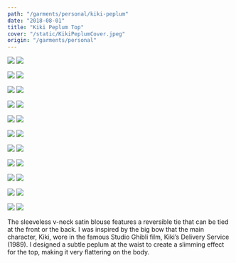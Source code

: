 ```yaml
---
path: "/garments/personal/kiki-peplum"
date: "2018-08-01"
title: "Kiki Peplum Top"
cover: "/static/KikiPeplumCover.jpeg"
origin: "/garments/personal"
---
```

<div className="post-content">
<div className="content-image">
<zoom-image 
  src='/static/KikiPeplumCover.jpeg' 
  zoomSrc='/static/KikiPeplumCover.jpeg' 
  caption='Javia - Finished Kiki Peplum'>
</zoom-image>
<hidden>
    <img src='/static/KikiPeplumCover.jpeg' />
    <img src='/static/KikiPeplumCover.jpeg' />
</hidden>

<zoom-image 
  src='/static/KikiPeplumMarkup.jpeg' 
  zoomSrc='/static/KikiPeplumMarkup.jpeg' 
  caption='Javia - Peplum Markup'>
</zoom-image>
<hidden>
    <img src='/static/KikiPeplumMarkup.jpeg' />
    <img src='/static/KikiPeplumMarkup.jpeg' />
</hidden>

<zoom-image 
  src='/static/KikiPeplumMarkup(2).jpeg' 
  zoomSrc='/static/KikiPeplumMarkup(2).jpeg' 
  caption='Javia - Peplum Markup'>
</zoom-image>
<hidden>
    <img src='/static/KikiPeplumMarkup(2).jpeg' />
    <img src='/static/KikiPeplumMarkup(2).jpeg' />
</hidden>

<zoom-image 
  src='/static/KikiPeplumSample.jpeg' 
  zoomSrc='/static/KikiPeplumSample.jpeg' 
  caption='Javia - V-Neck Peplum'>
</zoom-image>
<hidden>
    <img src='/static/KikiPeplumSample.jpeg' />
    <img src='/static/KikiPeplumSample.jpeg' />
</hidden>

<zoom-image 
  src='/static/KikiPeplum(2).jpeg' 
  zoomSrc='/static/KikiPeplum(2).jpeg' 
  caption='Javia - Finished Kiki Peplum'>
</zoom-image>
<hidden>
    <img src='/static/KikiPeplum(2).jpeg' />
    <img src='/static/KikiPeplum(2).jpeg' />
</hidden>

<zoom-image 
  src='/static/KikiPeplum(3).jpeg' 
  zoomSrc='/static/KikiPeplum(3).jpeg' 
  caption='Javia - Finished Kiki Peplum'>
</zoom-image>
<hidden>
    <img src='/static/KikiPeplum(3).jpeg' />
    <img src='/static/KikiPeplum(3).jpeg' />
</hidden>

<zoom-image 
  src='/static/KikiPeplumFabric.jpeg' 
  zoomSrc='/static/KikiPeplumFabric.jpeg' 
  caption='Javia - Kiki Peplum Fabric'>
</zoom-image>
<hidden>
    <img src='/static/KikiPeplumFabric.jpeg' />
    <img src='/static/KikiPeplumFabric.jpeg' />
</hidden>

<zoom-image 
  src='/static/KikiPeplum.jpeg' 
  zoomSrc='/static/KikiPeplum.jpeg' 
  caption='Javia - Finished Kiki Peplum'>
</zoom-image>
<hidden>
    <img src='/static/KikiPeplum.jpeg' />
    <img src='/static/KikiPeplum.jpeg' />
</hidden>

<zoom-image 
  src='/static/KikiPeplumBack.jpeg' 
  zoomSrc='/static/KikiPeplumBack.jpeg' 
  caption='Javia - Finished Kiki Peplum'>
</zoom-image>
<hidden>
    <img src='/static/KikiPeplumBack.jpeg' />
    <img src='/static/KikiPeplumBack.jpeg' />
</hidden>

<zoom-image 
  src='/static/KikiPeplumModel.jpeg' 
  zoomSrc='/static/KikiPeplumModel.jpeg' 
  caption='Javia - Finished Kiki Peplum'>
</zoom-image>
<hidden>
    <img src='/static/KikiPeplumModel.jpeg' />
    <img src='/static/KikiPeplumModel.jpeg' />
</hidden>

<zoom-image 
  src='/static/KikiPeplumModel(2).jpeg' 
  zoomSrc='/static/KikiPeplumModel(2).jpeg' 
  caption='Javia - Finished Kiki Peplum'>
</zoom-image>
<hidden>
    <img src='/static/KikiPeplumModel(2).jpeg' />
    <img src='/static/KikiPeplumModel(2).jpeg' />
</hidden>
</div>
<div className="content-body">

The sleeveless v-neck satin blouse features a reversible tie that can be tied at the front or the back. I was inspired by the big bow that the main character, Kiki, wore in the famous Studio Ghibli film, Kiki’s Delivery Service (1989).  I designed a subtle peplum at the waist to create a slimming effect for the top, making it very flattering on the body. 
</div>
</div>
